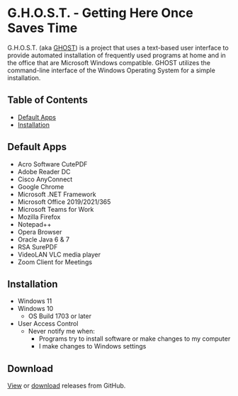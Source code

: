 # G.H.O.S.T. - Getting Here Once Saves Time
G.H.O.S.T. (aka [GHOST](https://github.com/nyhtml/GHOST)) is a project that uses a text-based user interface to provide automated installation of frequently used programs at home and in the office that are Microsoft Windows compatible. GHOST utilizes the command-line interface of the Windows Operating System for a simple installation.

## Table of Contents
* [Default Apps](#default-apps)
* [Installation](#installation)

## Default Apps
* Acro Software CutePDF
* Adobe Reader DC
* Cisco AnyConnect
* Google Chrome
* Microsoft .NET Framework
* Microsoft Office 2019/2021/365
* Microsoft Teams for Work
* Mozilla Firefox
* Notepad++
* Opera Browser
* Oracle Java 6 & 7
* RSA SurePDF
* VideoLAN VLC media player
* Zoom Client for Meetings

## Installation
* Windows 11
* Windows 10
  * OS Build 1703 or later
* User Access Control 
  * Never notify me when:
    * Programs try to install software or make changes to my computer
    * I make changes to Windows settings

## Download
[View](https://github.com/nyhtml/GHOST/releases/) or [download](https://github.com/nyhtml/GHOST/releases/latest/download/GHOST.zip) releases from GitHub.